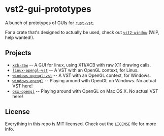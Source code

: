 # vst2-gui-prototypes

A bunch of prototypes of GUIs for [`rust-vst`](https://github.com/rust-dsp/rust-vst).

For a crate that's designed to actually be used, check out [`vst2-window`](https://github.com/crsaracco/vst2-window) (WIP, help wanted!).

## Projects

 - [`xcb-raw`](xcb-raw/) -- A GUI for linux, using X11/XCB with raw X11 drawing calls.
 - [`linux-opengl-vst`](linux-opengl-vst/) -- A VST with an OpenGL context, for Linux.
 - [`windows-opengl-vst`](windows-opengl-vst/) -- A VST with an OpenGL context, for Windows.
 - [`windows-opengl`](windows-opengl/) -- Playing around with OpenGL on Windows. No actual VST here!
 - [`osx-opengl`](osx-opengl/) -- Playing around with OpenGL on Mac OS X. No actual VST here!

## License

Everything in this repo is MIT licensed. Check out the `LICENSE` file for more info.

